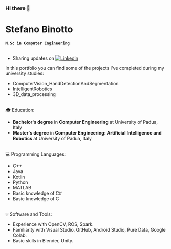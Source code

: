 ### Hi there 👋
# Stefano Binotto
**`M.Sc in Computer Engineering`**
<br/><br/>

 - Sharing updates on [![Linkedin](https://img.shields.io/badge/LinkedIn-0077B5?style=for-the-badge&logo=linkedin&logoColor=white)](www.linkedin.com/in/stefano-binotto/)


In this portfolio you can find some of the projects I've completed during my university studies:
- ComputerVision_HandDetectionAndSegmentation
- IntelligentRobotics
- 3D_data_processing
<br/><br/>

:mortar_board: Education:
- **Bachelor's degree** in **Computer Engineering** at University of Padua, Italy
- **Master's degree** in **Computer Engineering: Artificial Intelligence and Robotics** at University of Padua, Italy
<br/><br/>

:computer: Programming Languages:
- C++
- Java
- Kotlin
- Python
- MATLAB
- Basic knowledge of C#
- Basic knowledge of C
<br/><br/>


:bulb: Software and Tools:
- Experience with OpenCV, ROS, Spark.
- Familiarity with Visual Studio, GitHub, Android Studio, Pure Data, Google Colab.
- Basic skills in Blender, Unity.
<!--
**EdoardoBasti/EdoardoBasti** is a ✨ _special_ ✨ repository because its `README.md` (this file) appears on your GitHub profile.

Here are some ideas to get you started:

- 🔭 I’m currently working on ...
- 🌱 I’m currently learning ...
- 👯 I’m looking to collaborate on ...
- 🤔 I’m looking for help with ...
- 💬 Ask me about ...
- 📫 How to reach me: ...
- 😄 Pronouns: ...
- ⚡ Fun fact: ...
-->
<!--
**stefanobinotto/stefanobinotto** is a ✨ _special_ ✨ repository because its `README.md` (this file) appears on your GitHub profile.

Here are some ideas to get you started:

- 🔭 I’m currently working on ...
- 🌱 I’m currently learning ...
- 👯 I’m looking to collaborate on ...
- 🤔 I’m looking for help with ...
- 💬 Ask me about ...
- 📫 How to reach me: ...
- 😄 Pronouns: ...
- ⚡ Fun fact: ...
-->
